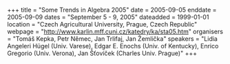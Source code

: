 +++
title = "Some Trends in Algebra 2005"
date = 2005-09-05
enddate = 2005-09-09
dates = "September 5 - 9, 2005"
dateadded = 1999-01-01
location = "Czech Agricultural University, Prague, Czech Republic"
webpage = "http://www.karlin.mff.cuni.cz/katedry/ka/sta05.htm"
organisers = "Tomáš Kepka, Petr Němec, Jan Trlifaj, Jan Žemlička"
speakers = "Lidia Angeleri Hügel (Univ. Varese), Edgar E. Enochs (Univ. of Kentucky), Enrico Gregorio (Univ. Verona), Jan Šťovíček (Charles Univ. Prague)"
+++
